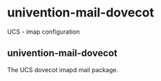 # univention-mail-dovecot
UCS - imap configuration

## univention-mail-dovecot
The UCS dovecot imapd mail package.
